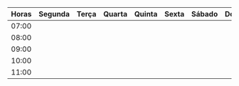 | Horas | Segunda | Terça | Quarta | Quinta | Sexta | Sábado | Domingo |
| ----- | ------- | ----- | ------ | ------ | ----- | ------ | ------- |
| 07:00 |         |       |        |        |       |        |         |
| 08:00 |         |       |        |        |       |        |         |
| 09:00 |         |       |        |        |       |        |         |
| 10:00 |         |       |        |        |       |        |         |
| 11:00 |         |       |        |        |       |        |         |
